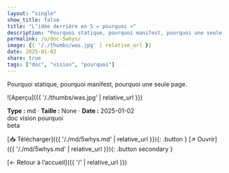 ```yaml
---
layout: "single"
show_title: false
title: "L’idée derrière en 5 « pourquoi »"
description: "Pourquoi statique, pourquoi manifest, pourquoi une seule page."
permalink: /o/doc-5whys/
image: {{ '/./thumbs/was.jpg' | relative_url }}
date: 2025-01-02
share: true
tags: ["doc", "vision", "pourquoi"]
---
```



Pourquoi statique, pourquoi manifest, pourquoi une seule page.

![Aperçu]({{ '/./thumbs/was.jpg' | relative_url }})

<div class="info-box"><strong>Type :</strong> md · <strong>Taille :</strong> None · <strong>Date :</strong> 2025-01-02</div>

<div class="tags"><span class="tag">doc</span> <span class="tag">vision</span> <span class="tag">pourquoi</span></div>

<div class="badges"><span class="badge">beta</span></div>

[📥 Télécharger]({{ '/./md/5whys.md' | relative_url }}){: .button }
[↗ Ouvrir]({{ '/./md/5whys.md' | relative_url }}){: .button secondary }

[← Retour à l’accueil]({{ '/' | relative_url }})
